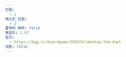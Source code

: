 ```yaml
---
인원:
  - 2
베스트 인원:
  - 2
플레이 여부: false
복잡도: 1.97
링크:
  - https://bgg.cc/boardgame/255674/imhotep-the-duel
내용: false
---
```

